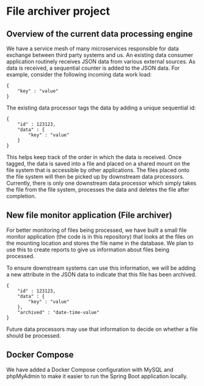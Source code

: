 # File archiver project
## Overview of the current data processing engine

We have a service mesh of many microservices responsible for data exchange between third party systems and us. An existing data consumer application routinely receives JSON data from various external sources. As data is received, a sequential counter is added to the JSON data. For example, consider the following incoming data work load:

```
{
    "key" : "value"
}
```

The existing data processor tags the data by adding a unique sequential id:
```
{
    "id" : 123123,
    "data" : {
        "key" : "value"
    }
}
```

This helps keep track of the order in which the data is received. Once tagged, the data is saved into a file and placed on a shared mount on the file system that is accessible by other applications. The files placed onto the file system will then be picked up by downstream data processors. Currently, there is only one downstream data processor which simply takes the file from the file system, processes the data and deletes the file after completion.

## New file monitor application (File archiver)

For better monitoring of files being processed, we have built a small file monitor application (the code is in this repository) that looks at the files on the mounting location and stores the file name in the database. We plan to use this to create reports to give us information about files being processed.

To ensure downstream systems can use this information, we will be adding a new attribute in the JSON data to indicate that this file has been archived.
```
{
    "id" : 123123,
    "data" : {
        "key" : "value"
    },
    "archived" : "date-time-value"
}
```

Future data processors may use that information to decide on whether a file should be processed.

## Docker Compose

We have added a Docker Compose configuration with MySQL and phpMyAdmin to make it easier to run the Spring Boot application locally.